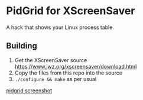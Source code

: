 
PidGrid for XScreenSaver
========================

A hack that shows your Linux process table.


Building
--------

1. Get the XScreenSaver source https://www.jwz.org/xscreensaver/download.html
2. Copy the files from this repo into the source
3. `./configure && make` as per usual


[pidgrid screenshot](https://raw.githubusercontent.com/robbieh/robbieh.github.io/main/xscreensaver-pidgrid/screenshot.png)

